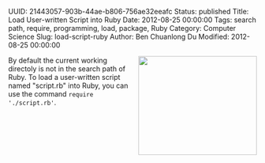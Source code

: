 UUID: 21443057-903b-44ae-b806-756ae32eeafc
Status: published
Title: Load User-written Script into Ruby
Date: 2012-08-25 00:00:00
Tags: search path, require, programming, load, package, Ruby
Category: Computer Science
Slug: load-script-ruby
Author: Ben Chuanlong Du
Modified: 2012-08-25 00:00:00

<img src="http://dclong.github.io/media/ruby/ruby.png" height="200" width="240" align="right"/>

By default the current working directoly is not in the search path of Ruby. 
To load a user-written script named "script.rb" into Ruby, 
you can use the command `require './script.rb'`.
